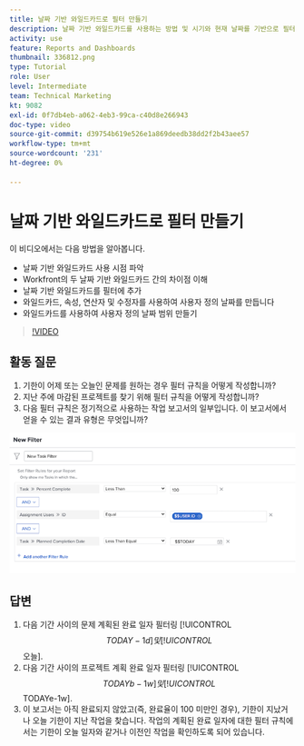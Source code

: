 ```yaml
---
title: 날짜 기반 와일드카드로 필터 만들기
description: 날짜 기반 와일드카드를 사용하는 방법 및 시기와 현재 날짜를 기반으로 필터를 작성하는 방법을 알아봅니다.
activity: use
feature: Reports and Dashboards
thumbnail: 336812.png
type: Tutorial
role: User
level: Intermediate
team: Technical Marketing
kt: 9082
exl-id: 0f7db4eb-a062-4eb3-99ca-c40d8e266943
doc-type: video
source-git-commit: d39754b619e526e1a869deedb38dd2f2b43aee57
workflow-type: tm+mt
source-wordcount: '231'
ht-degree: 0%

---
```


# 날짜 기반 와일드카드로 필터 만들기

이 비디오에서는 다음 방법을 알아봅니다.

* 날짜 기반 와일드카드 사용 시점 파악
* Workfront의 두 날짜 기반 와일드카드 간의 차이점 이해
* 날짜 기반 와일드카드를 필터에 추가
* 와일드카드, 속성, 연산자 및 수정자를 사용하여 사용자 정의 날짜를 만듭니다
* 와일드카드를 사용하여 사용자 정의 날짜 범위 만들기

>[!VIDEO](https://video.tv.adobe.com/v/336812/?quality=12)

## 활동 질문

1. 기한이 어제 또는 오늘인 문제를 원하는 경우 필터 규칙을 어떻게 작성합니까?
1. 지난 주에 마감된 프로젝트를 찾기 위해 필터 규칙을 어떻게 작성합니까?
1. 다음 필터 규칙은 정기적으로 사용하는 작업 보고서의 일부입니다. 이 보고서에서 얻을 수 있는 결과 유형은 무엇입니까?

![날짜 기반 와일드카드로 작업 필터를 만드는 화면 이미지](assets/date-wildcard-answer-1.png)

## 답변

1. 다음 기간 사이의 문제 계획된 완료 일자 필터링 [!UICONTROL $$TODAY-1d] 및 [!UICONTROL $$오늘].
1. 다음 기간 사이의 프로젝트 계획 완료 일자 필터링 [!UICONTROL $$TODAYb-1w] 및 [!UICONTROL $$TODAYe-1w].
1. 이 보고서는 아직 완료되지 않았고(즉, 완료율이 100 미만인 경우), 기한이 지났거나 오늘 기한이 지난 작업을 찾습니다. 작업의 계획된 완료 일자에 대한 필터 규칙에서는 기한이 오늘 일자와 같거나 이전인 작업을 확인하도록 되어 있습니다.
